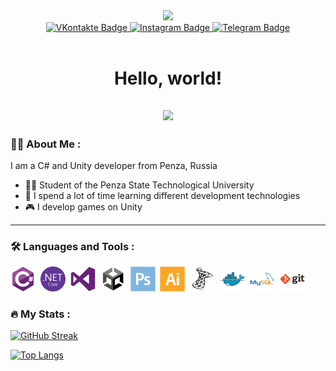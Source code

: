 <div id="header" align="center"> 
  <img src="https://media4.giphy.com/media/6FT3QE3AJMfwJDZBNr/giphy.gif?cid=ecf05e47g0ab4r4fvzopoqkilbycd1kmn8pyv7zex8xdfinn&rid=giphy.gif&ct=s" width="150"/>
</div>

<div id="badges" align="center">
  <a href="https://vk.com/s_pershinn">
    <img src="https://img.shields.io/badge/VKontakte-blue?logo=vk&logoColor=white&style=for-the-badge" alt="VKontakte Badge"/>
  </a>
  <a href="https://instagram.com/s_pershinn">
    <img src="https://img.shields.io/badge/Instagram-purple?logo=instagram&logoColor=white&style=for-the-badge" alt="Instagram Badge"/>
  </a>
  <a href="https://t.me/s_pershinn">
    <img src="https://img.shields.io/badge/Telegram-lightblue?logo=telegram&logoColor=white&style=for-the-badge" alt="Telegram Badge"/>
  </a>  
</div>

<div id="stat" align="center">
  <img src="https://komarev.com/ghpvc/?username=nobodyHelp&style=flat-square&color=blue" alt=""/>
  <h1>
    Hello, world!    
  </h1>
  <h2>
  <img src="https://media4.giphy.com/media/4HcGdnro0YX3a8EBSf/giphy.gif?cid=ecf05e47ee5j3eoozicfvkybmz7naa4fc33w2az6a56frzpj&rid=giphy.gif&ct=g" width="1000"/>
  </h2>
</div>
 
### :man_technologist: About Me :
I am a C# and Unity developer from Penza, Russia
- :student: Student of the Penza State Technological University
- :notebook: I spend a lot of time learning different development technologies
- :video_game: I develop games on Unity

---

### :hammer_and_wrench: Languages and Tools :
<div>
  <img src="https://github.com/devicons/devicon/blob/master/icons/csharp/csharp-original.svg" title="C#" alt="C#" width="40" height="40"/>&nbsp;
  <img src="https://github.com/devicons/devicon/blob/master/icons/dotnetcore/dotnetcore-original.svg" title="C#" alt="C#" width="40" height="40"/>&nbsp;
  <img src="https://github.com/devicons/devicon/blob/master/icons/visualstudio/visualstudio-plain.svg" title="VS" alt="VS" width="40" height="40"/>&nbsp;
  <img src="https://github.com/devicons/devicon/blob/master/icons/unity/unity-original.svg" title="Unity" alt="Unity" width="40" height="40"/>&nbsp;
  <img src="https://github.com/devicons/devicon/blob/master/icons/photoshop/photoshop-plain.svg" title="Photoshop" alt="Photoshop" width="40" height="40"/>&nbsp;
  <img src="https://github.com/devicons/devicon/blob/master/icons/illustrator/illustrator-plain.svg" title="Illustrator" alt="Illustrator" width="40" height="40"/>&nbsp;
  <img src="https://github.com/devicons/devicon/blob/master/icons/microsoftsqlserver/microsoftsqlserver-plain.svg" title="MSSQL" alt="MSSQL" width="40" height="40"/>&nbsp;
  <img src="https://github.com/devicons/devicon/blob/master/icons/docker/docker-original.svg" title="Docker" alt="Docker " width="40" height="40"/>&nbsp;
  <img src="https://github.com/devicons/devicon/blob/master/icons/mysql/mysql-original-wordmark.svg" title="MySQL"  alt="MySQL" width="40" height="40"/>&nbsp;
  <img src="https://github.com/devicons/devicon/blob/master/icons/git/git-original-wordmark.svg" title="Git" **alt="Git" width="40" height="40"/>
</div>

### :fire: My Stats :
[![GitHub Streak](http://github-readme-streak-stats.herokuapp.com?user=nobodyHelp&theme=github-green-purple&date_format=j%20M%5B%20Y%5D)](https://git.io/streak-stats)

[![Top Langs](https://github-readme-stats.vercel.app/api/top-langs/?username=nobodyHelp&layout=compact&theme=dark)](https://github.com/anuraghazra/github-readme-stats)
